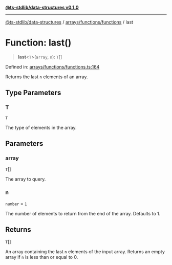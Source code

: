 [**@ts-stdlib/data-structures v0.1.0**](../../../../README.md)

***

[@ts-stdlib/data-structures](../../../../README.md) / [arrays/functions/functions](../README.md) / last

# Function: last()

> **last**\<`T`\>(`array`, `n`): `T`[]

Defined in: [arrays/functions/functions.ts:164](https://github.com/gabaudette/ts-standard-library/blob/ff5d83fe4b66247fa084c3cd3ca7e6ef97c8bcfa/packages/data-structures/src/arrays/functions/functions.ts#L164)

Returns the last `n` elements of an array.

## Type Parameters

### T

`T`

The type of elements in the array.

## Parameters

### array

`T`[]

The array to query.

### n

`number` = `1`

The number of elements to return from the end of the array. Defaults to 1.

## Returns

`T`[]

An array containing the last `n` elements of the input array. Returns an empty array if `n` is less than or equal to 0.
